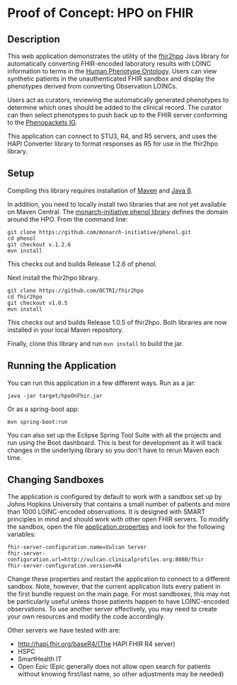 # Proof of Concept: HPO on FHIR

## Description

This web application demonstrates the utility of the [fhir2hpo](https://github.com/OCTRI/fhir2hpo) Java library for automatically converting FHIR-encoded laboratory results with LOINC information to terms in the [Human Phenotype Ontology](https://hpo.jax.org/app/). Users can view synthetic patients in the unauthenticated FHIR sandbox and display the phenotypes derived from converting Observation LOINCs.

Users act as curators, reviewing the automatically generated phenotypes to determine which ones should be added to the clinical record. The curator can then select phenotypes to push back up to the FHIR server conforming to the [Phenopackets IG](https://github.com/phenopackets/core-ig).

This application can connect to STU3, R4, and R5 servers, and uses the HAPI Converter library to format responses as R5 for use in the fhir2hpo library.

## Setup

Compiling this library requires installation of [Maven](http://maven.apache.org/install.html) and [Java 8](https://www.oracle.com/technetwork/java/javase/downloads/jdk8-downloads-2133151.html).

In addition, you need to locally install two libraries that are not yet available on Maven Central. The [monarch-initiative phenol library](https://github.com/monarch-initiative/phenol) defines the domain around the HPO. From the command line:

```
git clone https://github.com/monarch-initiative/phenol.git
cd phenol
git checkout v.1.2.6
mvn install
``` 

This checks out and builds Release 1.2.6 of phenol. 

Next install the fhir2hpo library.

```
git clone https://github.com/OCTRI/fhir2hpo
cd fhir2hpo
git checkout v1.0.5
mvn install
``` 

This checks out and builds Release 1.0.5 of fhir2hpo. Both libraries are now installed in your local Maven repository.

Finally, clone this library and run `mvn install` to build the jar.

## Running the Application

You can run this application in a few different ways. Run as a jar:

```java -jar target/hpoOnFhir.jar```

Or as a spring-boot app:

```mvn spring-boot:run```

You can also set up the Eclipse Spring Tool Suite with all the projects and run using the Boot dashboard. This is best for development as it will track changes in the underlying library so you don't have to rerun Maven each time.

## Changing Sandboxes

The application is configured by default to work with a sandbox set up by Johns Hopkins University that contains a small number of patients and more than 1000 LOINC-encoded observations. It is designed with SMART principles in mind and should work with other open FHIR servers. To modify the sandbox, open the file [application.properties](src/main/resources/application.properties) and look for the following variables:

```
fhir-server-configuration.name=Vulcan Server
fhir-server-configuration.url=http://vulcan.clinicalprofiles.org:8080/fhir
fhir-server-configuration.version=R4
```
Change these properties and restart the application to connect to a different sandbox. Note, however, that the current application lists every patient in the first bundle request on the main page. For most sandboxes, this may not be particularly useful unless those patients happen to have LOINC-encoded observations. To use another server effectively, you may need to create your own resources and modify the code accordingly.

Other servers we have tested with are:

- http://hapi.fhir.org/baseR4/(The HAPI FHIR R4 server)
- HSPC
- SmartHealth IT
- Open Epic (Epic generally does not allow open search for patients without knowing first/last name, so other adjustments may be needed)


